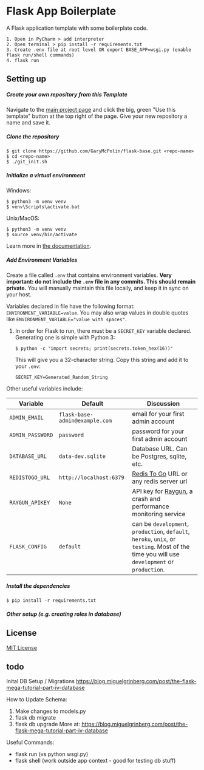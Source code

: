 # Flask App Boilerplate

A Flask application template with some boilerplate code.


    1. Open in PyCharm > add interpreter
    2. Open terminal > pip install -r requirements.txt
    3. Create .env file at root level OR export BASE_APP=wsgi.py (enable flask run/shell commands)
    4. flask run



## Setting up

##### Create your own repository from this Template

Navigate to the [main project page](https://github.com/GaryMcPolin/flask-base) and click the big, green "Use this template" button at the top right of the page. Give your new repository a name and save it.

##### Clone the repository 

```
$ git clone https://github.com/GaryMcPolin/flask-base.git <repo-name>
$ cd <repo-name>
$ ./git_init.sh
```

##### Initialize a virtual environment

Windows:
```
$ python3 -m venv venv
$ venv\Scripts\activate.bat
```

Unix/MacOS:
```
$ python3 -m venv venv
$ source venv/bin/activate
```
Learn more in [the documentation](https://docs.python.org/3/library/venv.html#creating-virtual-environments).


##### Add Environment Variables

Create a file called `.env` that contains environment variables. **Very important: do not include the `.env` file in any commits. This should remain private.** You will manually maintain this file locally, and keep it in sync on your host.

Variables declared in file have the following format: `ENVIRONMENT_VARIABLE=value`. You may also wrap values in double quotes like `ENVIRONMENT_VARIABLE="value with spaces"`.

1. In order for Flask to run, there must be a `SECRET_KEY` variable declared. Generating one is simple with Python 3:

   ```
   $ python -c "import secrets; print(secrets.token_hex(16))"
   ```

   This will give you a 32-character string. Copy this string and add it to your `.env`:

   ```
   SECRET_KEY=Generated_Random_String
   ```

Other useful variables include:

| Variable        | Default   | Discussion  |
| --------------- |-------------| -----|
| `ADMIN_EMAIL`   | `flask-base-admin@example.com` | email for your first admin account |
| `ADMIN_PASSWORD`| `password`                     | password for your first admin account |
| `DATABASE_URL`  | `data-dev.sqlite`              | Database URL. Can be Postgres, sqlite, etc. |
| `REDISTOGO_URL` | `http://localhost:6379`        | [Redis To Go](https://redistogo.com) URL or any redis server url |
| `RAYGUN_APIKEY` | `None`                         | API key for [Raygun](https://raygun.com/raygun-providers/python), a crash and performance monitoring service |
| `FLASK_CONFIG`  | `default`                      | can be `development`, `production`, `default`, `heroku`, `unix`, or `testing`. Most of the time you will use `development` or `production`. |


##### Install the dependencies

```
$ pip install -r requirements.txt
```

##### Other setup (e.g. creating roles in database)

## License
[MIT License](LICENSE.md)


## todo

Inital DB Setup / Migrations
https://blog.miguelgrinberg.com/post/the-flask-mega-tutorial-part-iv-database

How to Update Schema:
1. Make changes to models.py
2. flask db migrate
3. flask db upgrade
More at: https://blog.miguelgrinberg.com/post/the-flask-mega-tutorial-part-iv-database


Useful Commands:
- flask run (vs python wsgi.py)
- flask shell (work outside app context - good for testing db stuff)
